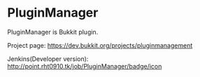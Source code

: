# PluginManager
PluginManager is Bukkit plugin.

Project page: https://dev.bukkit.org/projects/pluginmanagement

Jenkins(Developer version): http://point.rht0910.tk/job/PluginManager/badge/icon
